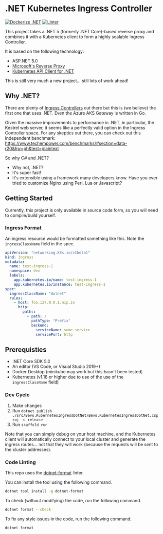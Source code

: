 # .NET Kubernetes Ingress Controller

[![Dockerize .NET](https://github.com/dpbevin/kubernetes-ingress-dotnet/actions/workflows/dotnet.yml/badge.svg)](https://github.com/dpbevin/kubernetes-ingress-dotnet/actions/workflows/dotnet.yml) [![Linter](https://github.com/dpbevin/kubernetes-ingress-dotnet/actions/workflows/lint.yml/badge.svg)](https://github.com/dpbevin/kubernetes-ingress-dotnet/actions/workflows/lint.yml)

This project takes a .NET 5 (formerly .NET Core)-based reverse proxy and combines it with a Kubernetes client to form a highly scalable Ingress Controller.

It is based on the following technology:

- ASP.NET 5.0
- [Microsoft's Reverse Proxy](https://microsoft.github.io/reverse-proxy/articles/getting_started.html)
- [Kubernetes API Client for .NET](https://github.com/kubernetes-client/csharp)

This is still very much a new project... still lots of work ahead!

## Why .NET?

There are plenty of [Ingress Controllers](https://kubernetes.io/docs/concepts/services-networking/ingress-controllers/) out there but this is (we believe) the first one that uses .NET. Even the Azure AKS Gateway is written in Go.

Given the massive improvements to performance in .NET, in particular, the Kestrel web server, it seems like a perfectly valid option in the Ingress Controller space.
For any skeptics out there, you can check out this independent benchmark: https://www.techempower.com/benchmarks/#section=data-r20&hw=ph&test=plaintext

So why C# and .NET?

- Why not, .NET?
- It's super fast!
- It's extensible using a framework many developers know. Have you ever tried to customize Nginx using Perl, Lua or Javascript?

## Getting Started

Currently, this project is only available in source code form, so you will need to compile/build yourself.

### Ingress Format

An ingress resource would be formatted something like this. Note the `ingressClassName` field in the spec.

```yaml
apiVersion: "networking.k8s.io/v1beta1"
kind: Ingress
metadata:
  name: test-ingress-1
  namespace: dev
  labels:
    app.kubernetes.io/name: test-ingress-1
    app.kubernetes.io/instance: test-ingress-1
spec:
  ingressClassName: "dotnet"
  rules:
    - host: foo.127.0.0.1.nip.io
      http:
        paths:
          - path: /
            pathType: "Prefix"
            backend:
              serviceName: some-service
              servicePort: http
```

## Prerequisties

- .NET Core SDK 5.0
- An editor (VS Code, or Visual Studio 2019+)
- Docker Desktop (minikube may work but this hasn't been tested)
- Kubernetes (v1.18 or higher due to use of the use of the `ingressClassName` field)

### Dev Cycle

1. Make changes
1. Run `dotnet publish ./src/Bevo.KubernetesIngressDotNet/Bevo.KubernetesIngressDotNet.csproj -c release`
1. Run `skaffold run`

Note that you can simply debug on your host machine, and the Kubernetes client will automatically connect to your local cluster and generate the ingress routes... not that they will work (because the requests will be sent to the cluster addresses).

### Code Linting

This repo uses the [dotnet-format](https://github.com/dotnet/format) linter.

You can install the tool using the following command.

```bash
dotnet tool install -g dotnet-format
```

To check (without modifying) the code, run the following command.

```bash
dotnet format --check
```

To fix any style issues in the code, run the following command.

```bash
dotnet format
```
